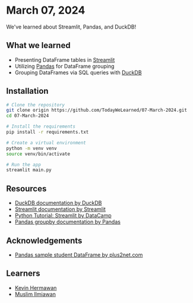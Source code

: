 # March 07, 2024

We've learned about Streamlit, Pandas, and DuckDB!

## What we learned

- Presenting DataFrame tables in [Streamlit](https://streamlit.io/)
- Utilizing [Pandas](https://pandas.pydata.org/) for DataFrame grouping
- Grouping DataFrames via SQL queries with [DuckDB](https://duckdb.org/)

## Installation

```bash
# Clone the repository
git clone origin https://github.com/TodayWeLearned/07-March-2024.git
cd 07-March-2024

# Install the requirements
pip install -r requirements.txt

# Create a virtual environment
python -m venv venv
source venv/bin/activate

# Run the app
streamlit main.py
```

## Resources

- [DuckDB documentation by DuckDB](https://duckdb.org/docs/)
- [Streamlit documentation by Streamlit](https://docs.streamlit.io/)
- [Python Tutorial: Streamlit by DataCamp](https://www.datacamp.com/tutorial/streamlit)
- [Pandas groupby documentation by Pandas](https://pandas.pydata.org/pandas-docs/stable/reference/api/pandas.DataFrame.groupby.html)

## Acknowledgements

- [Pandas sample student DataFrame by plus2net.com](https://www.plus2net.com/python/pandas-student.php)

## Learners

- [Kevin Hermawan](https://github.com/kevinhermawan)
- [Muslim Ilmiawan](https://github.com/ilmiawan)
